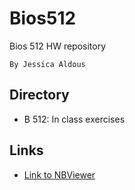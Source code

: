 # Bios512
Bios 512 HW repository

    By Jessica Aldous

## Directory
  - B 512: In class exercises

## Links
  - [Link to NBViewer](https://nbviewer.jupyter.org/github/chuckpr/BIOS512/tree/main/)

